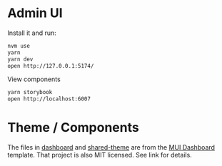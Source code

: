 # Admin UI

Install it and run:

```bash
nvm use
yarn
yarn dev
open http://127.0.0.1:5174/
```

View components

```bash
yarn storybook
open http://localhost:6007
```

# Theme / Components

The files in [dashboard](src/dashboard) and [shared-theme](src/shared-theme) are from the [MUI Dashboard](https://mui.com/material-ui/getting-started/templates/dashboard/) template. That project is also
MIT licensed. See link for details.